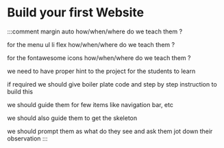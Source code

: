 # Build your first Website


:::comment
margin auto how/when/where do we teach them ?

for the menu ul li flex how/when/where do we teach them ?

for the fontawesome icons how/when/where do we teach them ?

we need to have proper hint to the project for the students to learn

if required we should give boiler plate code and step by step instruction to build this

we should guide them for few items like navigation bar, etc

we should also guide them to get the skeleton

we should prompt them as what do they see and ask them jot down their observation
:::